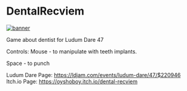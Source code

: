 # DentalRecviem
<a href="https://oyshoboy.itch.io/dental-recviem">![banner](https://i.imgur.com/RqHTic0.png)</a>

Game about dentist for Ludum Dare 47

Controls:
Mouse - to manipulate with teeth implants.

Space - to punch

Ludum Dare Page: https://ldjam.com/events/ludum-dare/47/$220946
Itch.io Page: https://oyshoboy.itch.io/dental-recviem
